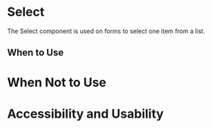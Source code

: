 # Select

The Select component is used on forms to select one item from a list. 

## When to Use

# When Not to Use

# Accessibility and Usability
